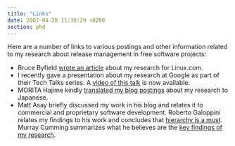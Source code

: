 ```yaml
---
title: "Links"
date: 2007-04-28 11:30:29 +0200
section: phd
---
```


Here are a number of links to various postings and other information
related to my research about release management in free software projects:

<ul>

<li>Bruce Byfield <a href = "http://archive09.linux.com/articles/114247">wrote an
article</a> about my research for Linux.com.</li>

<li>I recently gave a presentation about my research at Google as part of
their Tech Talks series.  A <a href =
"http://www.youtube.com/watch?v=IKsQsxubuAA">video of this talk</a> is now
available.</li>

<li>MORITA Hajime kindly <a href =
"http://www.hyuki.com/yukiwiki/wiki.cgi?QualityImprovementInFreeSoftware">translated
my blog postings</a> about my research to Japanese.</li>

<li>Matt Asay briefly discussed my work in his blog and relates it to commercial
and proprietary software development.  Roberto Galoppini relates my
findings to his work and concludes that <a href =
"http://robertogaloppini.net/2007/04/02/open-source-production-time-based-release-management/">hierarchy
is a must</a>.  Murray Cumming summarizes what he believes are the <a href
=
"http://www.murrayc.com/permalink/2007/03/19/martin-michlmayrs-research-on-time-based-releases/">key
findings of my research</a>.

</li>

</ul>

